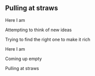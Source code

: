 ## Pulling at straws

Here I am

Attempting to think of new ideas

Trying to find the right one to make it rich

Here I am

Coming up empty

Pulling at straws